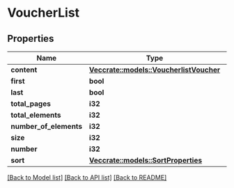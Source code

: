 # VoucherList

## Properties

Name | Type | Description | Notes
------------ | ------------- | ------------- | -------------
**content** | [**Vec<crate::models::VoucherlistVoucher>**](VoucherlistVoucher.md) |  | 
**first** | **bool** |  | 
**last** | **bool** |  | 
**total_pages** | **i32** |  | 
**total_elements** | **i32** |  | 
**number_of_elements** | **i32** |  | 
**size** | **i32** |  | 
**number** | **i32** |  | 
**sort** | [**Vec<crate::models::SortProperties>**](SortProperties.md) |  | 

[[Back to Model list]](../README.md#documentation-for-models) [[Back to API list]](../README.md#documentation-for-api-endpoints) [[Back to README]](../README.md)


